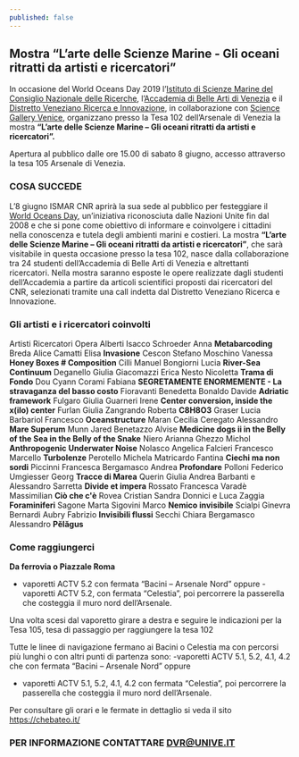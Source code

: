 ```yaml
---
published: false
---
```

## Mostra “L’arte delle Scienze Marine - Gli oceani ritratti da artisti e ricercatori”

In occasione del World Oceans Day 2019 l’[Istituto di Scienze Marine del Consiglio Nazionale delle Ricerche](http://www.ismar.cnr.it/), l’[Accademia di Belle Arti di Venezia](http://accademiavenezia.it) e il [Distretto Veneziano Ricerca e Innovazione](http://distrettovenezianoricerca.it), in collaborazione con [Science Gallery Venice](http://venice.sciencegallery.com), organizzano presso la Tesa 102 dell’Arsenale di Venezia la mostra **“L’arte delle Scienze Marine – Gli oceani ritratti da artisti e ricercatori”.**

Apertura al pubblico dalle ore 15.00 di sabato 8 giugno, accesso attraverso la tesa 105 Arsenale di Venezia.

### COSA SUCCEDE

L’8 giugno ISMAR CNR aprirà la sua sede al pubblico per festeggiare il [World Oceans Day](https://www.worldoceansday.org/), un’iniziativa riconosciuta dalle Nazioni Unite fin dal 2008 e che si pone come obiettivo di informare e coinvolgere i cittadini nella conoscenza e tutela degli ambienti marini e costieri.
La mostra **“L’arte delle Scienze Marine – Gli oceani ritratti  da artisti e ricercatori”**, che sarà visitabile in questa occasione presso la tesa 102, nasce dalla collaborazione tra 24 studenti dell’Accademia di Belle Arti di Venezia e altrettanti ricercatori. Nella mostra saranno esposte le opere realizzate dagli studenti dell’Accademia a partire da articoli scientifici proposti dai ricercatori del CNR, selezionati tramite una call indetta dal Distretto Veneziano Ricerca e Innovazione.

### Gli artisti e i ricercatori coinvolti

Artisti	 	    Ricercatori     Opera
Alberti	Isacco	Schroeder Anna	**Metabarcoding**
Breda	Alice	Camatti Elisa	**Invasione**
Cescon	Stefano	Moschino Vanessa	**Honey Boxes # Composition**
Cilli	Manuel	Bongiorni Lucia	**River-Sea Continuum**
Deganello Giulia  Giacomazzi Erica	Nesto Nicoletta	**Trama di Fondo**
Dou	Cyann	Corami Fabiana	**SEGRETAMENTE ENORMEMENTE - La stravaganza del basso costo**
Fioravanti	Benedetta	Bonaldo Davide	**Adriatic framework**
Fulgaro	Giulia	Guarneri Irene	**Center conversion, inside the x(ilo) center**
Furlan	Giulia	Zangrando Roberta	**C8H8O3**
Graser	Lucia	Barbariol Francesco	**Oceanstructure**
Maran	Cecilia	Ceregato Alessandro	**Mare Superum**
Munn	Jared	Benetazzo Alvise	**Medicine dogs ii in the Belly of the Sea in the Belly of the Snake**
Niero	Arianna	Ghezzo Michol	**Anthropogenic Underwater Noise**
Nolasco	Angelica	Falcieri Francesco Marcello	**Turbolenze**
Perotello	Michela	Matricardo Fantina	**Ciechi ma non sordi**
Piccinni	Francesca	Bergamasco Andrea	**Profondare**
Polloni	Federico 	Umgiesser Georg	**Tracce di Marea**
Querin	Giulia	Andrea Barbanti e Alessandro Sarretta	**Divide et impera**
Rossato	Francesca	Varadè Massimilian	**Ciò che c'è**
Rovea	Cristian	Sandra Donnici e Luca Zaggia	**Foraminiferi**
Sagone	Marta	Sigovini Marco	**Nemico invisibile**
Scialpi	Ginevra	Bernardi Aubry Fabrizio	**Invisibili flussi**
Secchi	Chiara	Bergamasco Alessandro	**Pĕlăgus**

### Come raggiungerci 

**Da ferrovia o Piazzale Roma**
- vaporetti ACTV 5.2 con fermata “Bacini – Arsenale Nord”
oppure
-vaporetti ACTV 5.2, con fermata “Celestia”, poi percorrere la passerella che costeggia il muro nord dell’Arsenale.

Una volta scesi dal vaporetto girare a destra e seguire le indicazioni per la Tesa 105, tesa di passaggio per raggiungere la tesa 102

Tutte le linee di navigazione fermano ai Bacini o Celestia ma con
percorsi più lunghi o con altri punti di partenza sono:
-vaporetti ACTV 5.1, 5.2, 4.1, 4.2 che con fermata “Bacini –
Arsenale Nord” oppure
- vaporetti ACTV 5.1, 5.2, 4.1, 4.2 con fermata “Celestia”, poi percorrere la passerella che costeggia il muro nord dell’Arsenale.

Per consultare gli orari e le fermate in dettaglio si veda il sito
https://chebateo.it/

### PER INFORMAZIONE CONTATTARE DVR@UNIVE.IT

